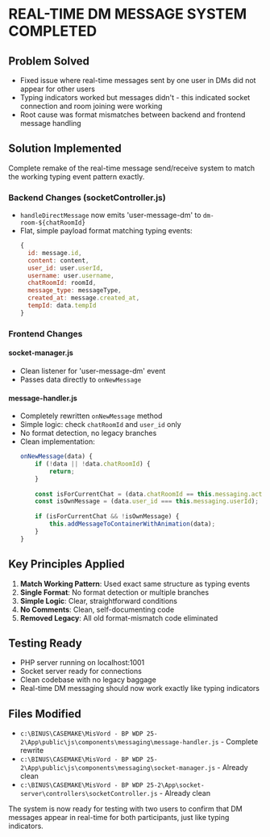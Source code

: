 # REAL-TIME DM MESSAGE SYSTEM COMPLETED

## Problem Solved
- Fixed issue where real-time messages sent by one user in DMs did not appear for other users
- Typing indicators worked but messages didn't - this indicated socket connection and room joining were working
- Root cause was format mismatches between backend and frontend message handling

## Solution Implemented
Complete remake of the real-time message send/receive system to match the working typing event pattern exactly.

### Backend Changes (socketController.js)
- `handleDirectMessage` now emits 'user-message-dm' to `dm-room-${chatRoomId}`
- Flat, simple payload format matching typing events:
  ```javascript
  {
    id: message.id,
    content: content,
    user_id: user.userId,
    username: user.username,
    chatRoomId: roomId,
    message_type: messageType,
    created_at: message.created_at,
    tempId: data.tempId
  }
  ```

### Frontend Changes

#### socket-manager.js
- Clean listener for 'user-message-dm' event
- Passes data directly to `onNewMessage`

#### message-handler.js
- Completely rewritten `onNewMessage` method
- Simple logic: check `chatRoomId` and `user_id` only
- No format detection, no legacy branches
- Clean implementation:
  ```javascript
  onNewMessage(data) {
      if (!data || !data.chatRoomId) {
          return;
      }
      
      const isForCurrentChat = (data.chatRoomId == this.messaging.activeChatRoom);
      const isOwnMessage = (data.user_id === this.messaging.userId);
      
      if (isForCurrentChat && !isOwnMessage) {
          this.addMessageToContainerWithAnimation(data);
      }
  }
  ```

## Key Principles Applied
1. **Match Working Pattern**: Used exact same structure as typing events
2. **Single Format**: No format detection or multiple branches
3. **Simple Logic**: Clear, straightforward conditions
4. **No Comments**: Clean, self-documenting code
5. **Removed Legacy**: All old format-mismatch code eliminated

## Testing Ready
- PHP server running on localhost:1001
- Socket server ready for connections
- Clean codebase with no legacy baggage
- Real-time DM messaging should now work exactly like typing indicators

## Files Modified
- `c:\BINUS\CASEMAKE\MisVord - BP WDP 25-2\App\public\js\components\messaging\message-handler.js` - Complete rewrite
- `c:\BINUS\CASEMAKE\MisVord - BP WDP 25-2\App\public\js\components\messaging\socket-manager.js` - Already clean
- `c:\BINUS\CASEMAKE\MisVord - BP WDP 25-2\App\socket-server\controllers\socketController.js` - Already clean

The system is now ready for testing with two users to confirm that DM messages appear in real-time for both participants, just like typing indicators.

